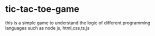 # tic-tac-toe-game
this is a simple game to understand the logic of different programming languages such as node js, html,css,ts,js

